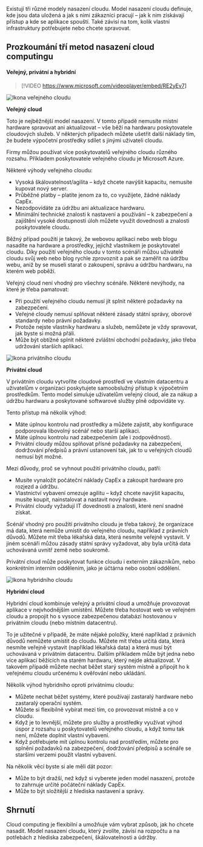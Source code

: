 Existují tři různé modely nasazení cloudu. Model nasazení cloudu definuje, kde jsou data uložená a jak s nimi zákazníci pracují – jak k nim získávají přístup a kde se aplikace spouští. Také závisí na tom, kolik vlastní infrastruktury potřebujete nebo chcete spravovat.

## <a name="explore-the-three-deployment-methods-of-cloud-computing"></a>Prozkoumání tří metod nasazení cloud computingu

#### <a name="public-versus-private-versus-hybrid"></a>Veřejný, privátní a hybridní

> [!VIDEO https://www.microsoft.com/videoplayer/embed/RE2yEv7]

![Ikona veřejného cloudu](../media/4-public-cloud.png)

**Veřejný cloud**

Toto je nejběžnější model nasazení. V tomto případě nemusíte místní hardware spravovat ani aktualizovat – vše běží na hardwaru poskytovatele cloudových služeb. V některých případech můžete ušetřit další náklady tím, že budete výpočetní prostředky sdílet s jinými uživateli cloudu.

Firmy můžou používat více poskytovatelů veřejného cloudu různého rozsahu. Příkladem poskytovatele veřejného cloudu je Microsoft Azure.

Některé výhody veřejného cloudu:

- Vysoká škálovatelnost/agilita – když chcete navýšit kapacitu, nemusíte kupovat nový server.
- Průběžné platby – platíte jenom za to, co využijete, žádné náklady CapEx.
- Nezodpovídáte za údržbu ani aktualizace hardwaru.
- Minimální technické znalosti k nastavení a používání – k zabezpečení a zajištění vysoké dostupnosti úloh můžete využít dovednosti a znalosti poskytovatele cloudu.

Běžný případ použití je takový, že webovou aplikaci nebo web blogu nasadíte na hardware a prostředky, jejichž vlastníkem je poskytovatel cloudu. Díky použití veřejného cloudu v tomto scénáři můžou uživatelé cloudu svůj web nebo blog rychle zprovoznit a pak se zaměřit na údržbu webu, aniž by se museli starat o zakoupení, správu a údržbu hardwaru, na kterém web poběží.

Veřejný cloud není vhodný pro všechny scénáře. Některé nevýhody, na které je třeba pamatovat:

- Při použití veřejného cloudu nemusí jít splnit některé požadavky na zabezpečení.
- Veřejné cloudy nemusí splňovat některé zásady státní správy, oborové standardy nebo právní požadavky.
- Protože nejste vlastníky hardwaru a služeb, nemůžete je vždy spravovat, jak byste si možná přáli.
- Může být obtížné splnit některé zvláštní obchodní požadavky, jako třeba udržování starších aplikací.

![Ikona privátního cloudu](../media/4-private-cloud.png)

**Privátní cloud**

V privátním cloudu vytvoříte cloudové prostředí ve vlastním datacentru a uživatelům v organizaci poskytujete samoobslužný přístup k výpočetním prostředkům. Tento model simuluje uživatelům veřejný cloud, ale za nákup a údržbu hardwaru a poskytované softwarové služby plně odpovídáte vy.

Tento přístup má několik výhod:

- Máte úplnou kontrolu nad prostředky a můžete zajistit, aby konfigurace podporovala libovolný scénář nebo starší aplikaci.
- Máte úplnou kontrolu nad zabezpečením (ale i zodpovědnost).
- Privátní cloudy můžou splňovat přísné požadavky na zabezpečení, dodržování předpisů a právní ustanovení tak, jak to u veřejných cloudů nemusí být možné.

Mezi důvody, proč se vyhnout použití privátního cloudu, patří:

- Musíte vynaložit počáteční náklady CapEx a zakoupit hardware pro rozjezd a údržbu.
- Vlastnictví vybavení omezuje agilitu – když chcete navýšit kapacitu, musíte koupit, nainstalovat a nastavit nový hardware.
- Privátní cloudy vyžadují IT dovednosti a znalosti, které není snadné získat.

Scénář vhodný pro použití privátního cloudu je třeba takový, že organizace má data, která nemůže umístit do veřejného cloudu, například z právních důvodů. Můžete mít třeba lékařská data, která nesmíte veřejně vystavit. V jiném scénáři můžou zásady státní správy vyžadovat, aby byla určitá data uchovávaná uvnitř země nebo soukromě.

Privátní cloud může poskytovat funkce cloudu i externím zákazníkům, nebo konkrétním interním oddělením, jako je účtárna nebo osobní oddělení.

![Ikona hybridního cloudu](../media/4-hybrid-cloud.png)

**Hybridní cloud**

Hybridní cloud kombinuje veřejný a privátní cloud a umožňuje provozovat aplikace v nejvhodnějším umístění. Můžete třeba hostovat web ve veřejném cloudu a propojit ho s vysoce zabezpečenou databází hostovanou v privátním cloudu (nebo místním datacentru).

To je užitečné v případě, že máte nějaké položky, které například z právních důvodů nemůžete umístit do cloudu. Můžete mít třeba určitá data, která nesmíte veřejně vystavit (například lékařská data) a která musí být uchovávaná v privátním datacentru. Dalším příkladem může být jedna nebo více aplikací běžících na starém hardwaru, který nejde aktualizovat. V takovém případě můžete nechat běžet starý systém místně a připojit ho k veřejnému cloudu určenému k ověřování nebo ukládání.

Několik výhod hybridního oproti privátnímu cloudu:

- Můžete nechat běžet systémy, které používají zastaralý hardware nebo zastaralý operační systém.
- Můžete si flexibilně vybírat mezi tím, co provozovat místně a co v cloudu.
- Když je to levnější, můžete pro služby a prostředky využívat výhod úspor z rozsahu u poskytovatelů veřejného cloudu, a když tomu tak není, můžete doplnit vlastní vybavení.
- Když potřebujete mít úplnou kontrolu nad prostředím, můžete pro splnění požadavků na zabezpečení, dodržování předpisů a scénáře se staršími verzemi použít vlastní vybavení.

Na několik věcí byste si ale měli dát pozor:

- Může to být dražší, než když si vyberete jeden model nasazení, protože to zahrnuje určité počáteční náklady CapEx.
- Může to být složitější z hlediska nastavení a správy.

## <a name="summary"></a>Shrnutí

Cloud computing je flexibilní a umožňuje vám vybrat způsob, jak ho chcete nasadit. Model nasazení cloudu, který zvolíte, závisí na rozpočtu a na potřebách z hlediska zabezpečení, škálovatelnosti a údržby.
